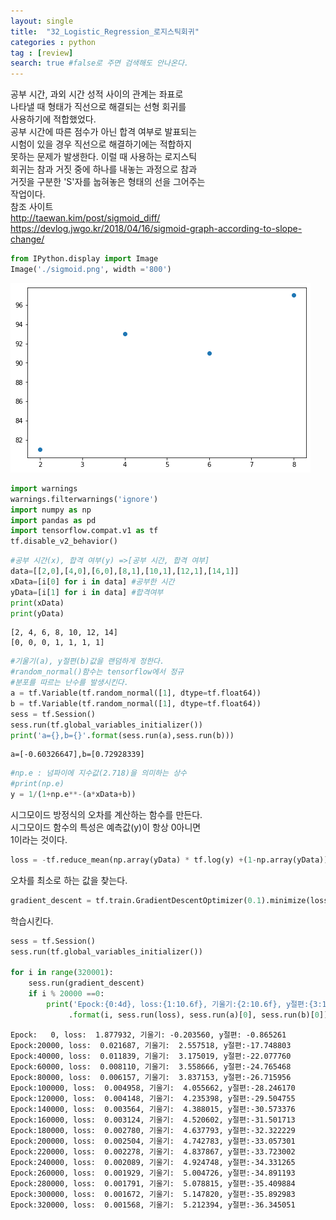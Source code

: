 ```yaml
---
layout: single
title:  "32_Logistic_Regression_로지스틱회귀"
categories : python
tag : [review]
search: true #false로 주면 검색해도 안나온다.
---
```


공부 시간, 과외 시간 성적 사이의 관계는 좌표로  
나타낼 때 형태가 직선으로 해결되는 선형 회귀를  
사용하기에 적합했었다.  
공부 시간에 따른 점수가 아닌 합격 여부로 발표되는    
시험이 있을 경우 직선으로 해결하기에는 적합하지  
못하는 문제가 발생한다. 이럴 때 사용하는 로지스틱  
회귀는 참과 거짓 중에 하나를 내놓는 과정으로 참과  
거짓을 구분한 'S'자를 눕혀놓은 형태의 선을 그어주는  
작업이다.  
참조 사이트  
http://taewan.kim/post/sigmoid_diff/  
https://devlog.jwgo.kr/2018/04/16/sigmoid-graph-according-to-slope-change/


```python
from IPython.display import Image
Image('./sigmoid.png', width ='800')
```




    
![png](output_1_0.png)
    




```python
import warnings 
warnings.filterwarnings('ignore')
import numpy as np
import pandas as pd
import tensorflow.compat.v1 as tf
tf.disable_v2_behavior()
```


```python
#공부 시간(x), 합격 여부(y) =>[공부 시간, 합격 여부]
data=[[2,0],[4,0],[6,0],[8,1],[10,1],[12,1],[14,1]]
xData=[i[0] for i in data] #공부한 시간
yData=[i[1] for i in data] #합격여부
print(xData)
print(yData)
```
    [2, 4, 6, 8, 10, 12, 14]
    [0, 0, 0, 1, 1, 1, 1]
    
```python
#기울기(a), y절편(b)값을 랜덤하게 정한다.
#random_normal()함수는 tensorflow에서 정규
#분포를 따르는 난수를 발생시킨다.
a = tf.Variable(tf.random_normal([1], dtype=tf.float64))
b = tf.Variable(tf.random_normal([1], dtype=tf.float64))
sess = tf.Session()
sess.run(tf.global_variables_initializer())
print('a={},b={}'.format(sess.run(a),sess.run(b)))
```
    a=[-0.60326647],b=[0.72928339]
    
```python
#np.e : 넘파이에 지수값(2.718)을 의미하는 상수
#print(np.e)
y = 1/(1+np.e**-(a*xData+b))
```

시그모이드 방정식의 오차를 계산하는 함수를 만든다.  
시그모이드 함수의 특성은 예측값(y)이 항상 0아니면  
1이라는 것이다.


```python
loss = -tf.reduce_mean(np.array(yData) * tf.log(y) +(1-np.array(yData)) * tf.log(1-y))
```

오차를 최소로 하는 값을 찾는다.


```python
gradient_descent = tf.train.GradientDescentOptimizer(0.1).minimize(loss)
```

학습시킨다.


```python
sess = tf.Session()
sess.run(tf.global_variables_initializer())

for i in range(320001):
    sess.run(gradient_descent)
    if i % 20000 ==0:
        print('Epock:{0:4d}, loss:{1:10.6f}, 기울기:{2:10.6f}, y절편:{3:10.6f}'
             .format(i, sess.run(loss), sess.run(a)[0], sess.run(b)[0]))
```

    Epock:   0, loss:  1.877932, 기울기: -0.203560, y절편: -0.865261
    Epock:20000, loss:  0.021687, 기울기:  2.557518, y절편:-17.748803
    Epock:40000, loss:  0.011839, 기울기:  3.175019, y절편:-22.077760
    Epock:60000, loss:  0.008110, 기울기:  3.558666, y절편:-24.765468
    Epock:80000, loss:  0.006157, 기울기:  3.837153, y절편:-26.715956
    Epock:100000, loss:  0.004958, 기울기:  4.055662, y절편:-28.246170
    Epock:120000, loss:  0.004148, 기울기:  4.235398, y절편:-29.504755
    Epock:140000, loss:  0.003564, 기울기:  4.388015, y절편:-30.573376
    Epock:160000, loss:  0.003124, 기울기:  4.520602, y절편:-31.501713
    Epock:180000, loss:  0.002780, 기울기:  4.637793, y절편:-32.322229
    Epock:200000, loss:  0.002504, 기울기:  4.742783, y절편:-33.057301
    Epock:220000, loss:  0.002278, 기울기:  4.837867, y절편:-33.723002
    Epock:240000, loss:  0.002089, 기울기:  4.924748, y절편:-34.331265
    Epock:260000, loss:  0.001929, 기울기:  5.004726, y절편:-34.891193
    Epock:280000, loss:  0.001791, 기울기:  5.078815, y절편:-35.409884
    Epock:300000, loss:  0.001672, 기울기:  5.147820, y절편:-35.892983
    Epock:320000, loss:  0.001568, 기울기:  5.212394, y절편:-36.345051
    
